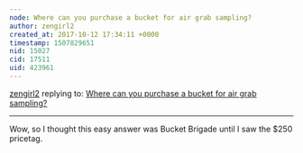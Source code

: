 ```yaml
---
node: Where can you purchase a bucket for air grab sampling? 
author: zengirl2
created_at: 2017-10-12 17:34:11 +0000
timestamp: 1507829651
nid: 15027
cid: 17511
uid: 423961
---
```




[zengirl2](../profile/zengirl2) replying to: [Where can you purchase a bucket for air grab sampling? ](../notes/stevie/10-11-2017/where-can-you-purchase-a-bucket-for-air-grab-sampling)

----
Wow, so I thought this easy answer was Bucket Brigade until I saw the $250 pricetag. 
